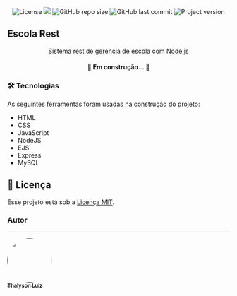 
<p align="center">
  <img alt="License" src="https://img.shields.io/static/v1?label=license&message=MIT&color=49AA26&labelColor=000000">
  <img src="https://img.shields.io/github/languages/top/thalysonluiz/p1_node_rest?labelColor=000000">
  <img alt="GitHub repo size" src="https://img.shields.io/github/repo-size/thalysonluiz/p1_node_rest?labelColor=000000">
  <img alt="GitHub last commit" src="https://img.shields.io/github/last-commit/thalysonluiz/p1_node_rest?labelColor=000000">
  <img alt="Project version" src="https://img.shields.io/static/v1?label=version&message=v1.0.0&color=red&labelColor=000000" />
</p>

## Escola Rest

<p align="center">
  Sistema rest de gerencia de escola com Node.js
</p>

<h4 align="center">
	🚧  Em construção...  🚧
</h4>

### 🛠 Tecnologias

As seguintes ferramentas foram usadas na construção do projeto:

- HTML
- CSS
- JavaScript
- NodeJS
- EJS
- Express
- MySQL

## :memo: Licença


Esse projeto está sob a [Licença MIT](https://opensource.org/licenses/MIT).

### Autor
---

<a href="">                            
 <img style="border-radius: 50%;" src="https://avatars3.githubusercontent.com/u/6808286?s=460&v=4" width="100px;" alt=""/>
 <br />
 <sub><b>Thalyson Luiz</b></sub>
</a>
<!-- <a href="https://blog.rocketseat.com.br/author/thiago//" title="Rocketseat">🚀</a>


Feito com ❤️ por Thiago Marinho 👋🏽 Entre em contato!

[![Twitter Badge](https://img.shields.io/badge/-@tgmarinho-1ca0f1?style=flat-square&labelColor=1ca0f1&logo=twitter&logoColor=white&link=https://twitter.com/tgmarinho)](https://twitter.com/tgmarinho) [![Linkedin Badge](https://img.shields.io/badge/-Thiago-blue?style=flat-square&logo=Linkedin&logoColor=white&link=https://www.linkedin.com/in/tgmarinho/)](https://www.linkedin.com/in/tgmarinho/) 
[![Gmail Badge](https://img.shields.io/badge/-tgmarinho@gmail.com-c14438?style=flat-square&logo=Gmail&logoColor=white&link=mailto:tgmarinho@gmail.com)](mailto:tgmarinho@gmail.com)-->
